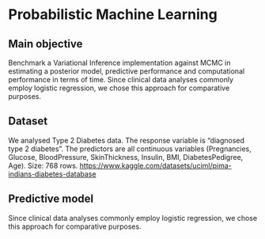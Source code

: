 # Probabilistic Machine Learning

## Main objective
Benchmark a Variational Inference implementation against MCMC in estimating a posterior model, predictive
performance and computational performance in terms of time.
Since clinical data analyses commonly employ logistic regression, we chose this
approach for comparative purposes.
## Dataset
We analysed Type 2 Diabetes data. The response variable is “diagnosed type 2
diabetes”. The predictors are all continuous variables (Pregnancies, Glucose,
BloodPressure, SkinThickness, Insulin, BMI, DiabetesPedigree, Age). Size: 768
rows. https://www.kaggle.com/datasets/uciml/pima-indians-diabetes-database

## Predictive model
Since clinical data analyses commonly employ logistic regression, we chose this approach for comparative purposes. 
